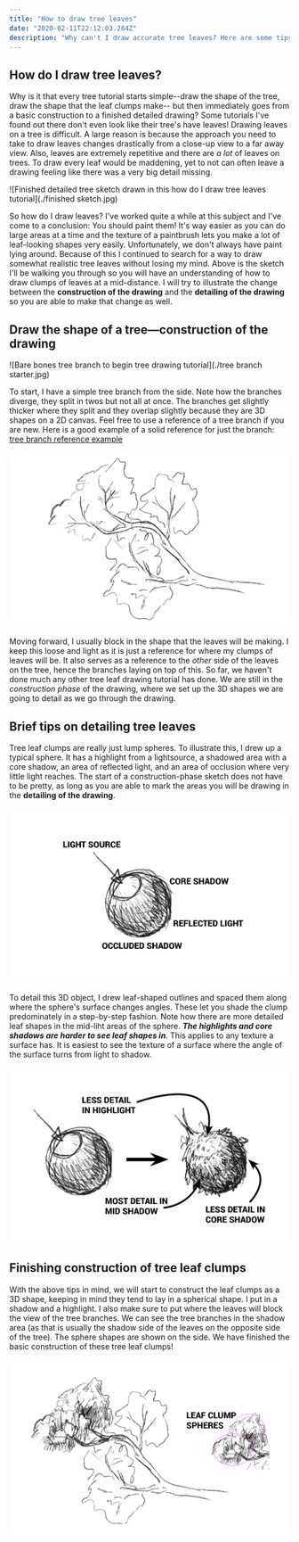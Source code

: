 ```yaml
---
title: "How to draw tree leaves"
date: "2020-02-11T22:12:03.284Z"
description: "Why can't I draw accurate tree leaves? Here are some tips for drawing tree leaves to help you get from the construction phase of a drawing to a finished detailed drawing."
---
```


## How do I draw tree leaves?

Why is it that every tree tutorial starts simple--draw the shape of the tree, draw the shape that the leaf clumps make-- but then immediately goes from a basic construction to a finished detailed drawing? Some tutorials I've found out there don't even look like their tree's have leaves! Drawing leaves on a tree is difficult. A large reason is because the approach you need to take to draw leaves changes drastically from a close-up view to a far away view. Also, leaves are extremely repetitive and there are *a lot* of leaves on trees. To draw every leaf would be maddening, yet to not can often leave a drawing feeling like there was a very big detail missing.

![Finished detailed tree sketch drawn in this how do I draw tree leaves tutorial](./finished sketch.jpg)

So how do I draw leaves? I've worked quite a while at this subject and I've come to a conclusion: You should paint them! It's way easier as you can do large areas at a time and the texture of a paintbrush lets you make a lot of leaf-looking shapes very easily. Unfortunately, we don't always have paint lying around. Because of this I continued to search for a way to draw somewhat realistic tree leaves without losing my mind. Above is the sketch I'll be walking you through so you will have an understanding of how to draw clumps of leaves at a mid-distance. I will try to illustrate the change between the **construction of the drawing** and the **detailing of the drawing** so you are able to make that change as well.

## Draw the shape of a tree&mdash;construction of the drawing

![Bare bones tree branch to begin tree drawing tutorial](./tree branch starter.jpg)

To start, I have a simple tree branch from the side. Note how the branches diverge, they split in twos but not all at once. The branches get slightly thicker where they split and they overlap slightly because they are 3D shapes on a 2D canvas. Feel free to use a reference of a tree branch if you are new. Here is a good example of a solid reference for just the branch: [tree branch reference example](https://encrypted-tbn0.gstatic.com/images?q=tbn%3AANd9GcS2VI6o85F_fKla30jO-DTZq5Zk7Z1_OwWwmB1CdJ23CTrPC3SM)

![Construction of the tree leaf clumps on the tree branch drawing](./constructionPhase.jpg)

Moving forward, I usually block in the shape that the leaves will be making. I keep this loose and light as it is just a reference for where my clumps of leaves will be. It also serves as a reference to the *other* side of the leaves on the tree, hence the branches laying on top of this. So far, we haven't done much any other tree leaf drawing tutorial has done. We are still in the *construction phase* of the drawing, where we set up the 3D shapes we are going to detail as we go through the drawing.

## Brief tips on detailing tree leaves

Tree leaf clumps are really just lump spheres. To illustrate this, I drew up a typical sphere. It has a highlight from a lightsource, a shadowed area with a core shadow, an area of reflected light, and an area of occlusion where very little light reaches. The start of a construction-phase sketch does not have to be pretty, as long as you are able to mark the areas you will be drawing in the **detailing of the drawing**.

![Construction of a sphere for understanding detailing tree clumps](./sphere.jpg)

To detail this 3D object, I drew leaf-shaped outlines and spaced them along where the sphere's surface changes angles. These let you shade the clump predominately in a step-by-step fashion. Note how there are more detailed leaf shapes in the mid-liht areas of the sphere. ***The highlights and core shadows are harder to see leaf shapes in***. This applies to any texture a surface has. It is easiest to see the texture of a surface where the angle of the surface turns from light to shadow.

![Leaf detail on top of a drawn sphere](./sphereWithLeavesDetail.jpg)

## Finishing construction of tree leaf clumps

With the above tips in mind, we will start to construct the leaf clumps as a 3D shape, keeping in mind they tend to lay in a spherical shape. I put in a shadow and a highlight. I also make sure to put where the leaves will block the view of the tree branches. We can see the tree branches in the shadow area (as that is usually the shadow side of the leaves on the opposite side of the tree). The sphere shapes are shown on the side. We have finished the basic construction of these tree leaf clumps!

![Tree leaf clumps with highlight and shadow regions](./treeClumpsConstruction.jpg)